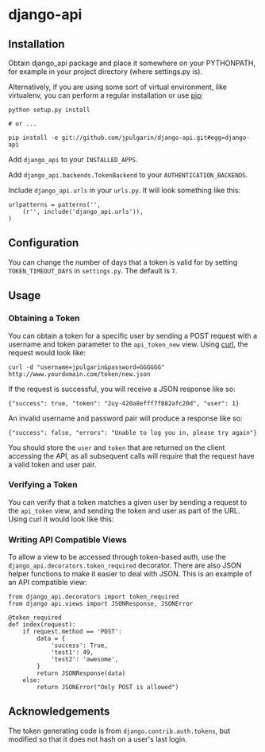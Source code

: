django-api
================




Installation
------------

Obtain django_api package and place it somewhere on your PYTHONPATH, for example
in your project directory (where settings.py is). 

Alternatively, if you are 
using some sort of virtual environment, like virtualenv, you can perform a 
regular installation or use [pip][]:
    
    python setup.py install

    # or ...

    pip install -e git://github.com/jpulgarin/django-api.git#egg=django-api

[pip]: http://pip.openplans.org/

Add `django_api` to your `INSTALLED_APPS`.

Add `django_api.backends.TokenBackend` to your `AUTHENTICATION_BACKENDS`.

Include `django_api.urls` in your `urls.py`. It will look something like this:

    urlpatterns = patterns('',
        (r'', include('django_api.urls')),
    )


Configuration
-------------

You can change the number of days that a token is valid for by setting 
`TOKEN_TIMEOUT_DAYS` in `settings.py`. The default is `7`.


Usage
-----

### Obtaining a Token

You can obtain a token for a specific user by sending a POST request with a
username and token parameter to the `api_token_new` view. 
Using [curl][], the request would look like:

    curl -d "username=jpulgarin&password=GGGGGG" http://www.yourdomain.com/token/new.json 

[curl]: http://curl.haxx.se/

If the request is successful, you will receive a JSON response like so:

    {"success": true, "token": "2uy-420a8efff7f882afc20d", "user": 1}

An invalid username and password pair will produce a response like so:

    {"success": false, "errors": "Unable to log you in, please try again"}

You should store the `user` and `token` that are returned on the client 
accessing the API, as all subsequent calls will require that the request have 
a valid token and user pair.

### Verifying a Token

You can verify that a token matches a given user by sending a request
to the `api_token` view, and sending the token and user as part of the URL. 
Using curl it would look like this:




### Writing API Compatible Views

To allow a view to be accessed through token-based auth, use the 
`django_api.decorators.token_required` decorator. There are also 
JSON helper functions to make it easier to deal with JSON. 
This is an example of an API compatible view:

    from django_api.decorators import token_required
    from django api.views import JSONResponse, JSONError

    @token_required
    def index(request):
        if request.method == 'POST':
            data = {
                'success': True,
                'test1': 49,
                'test2': 'awesome',
            }
            return JSONResponse(data)
        else:
            return JSONError("Only POST is allowed")


Acknowledgements
----------------

The token generating code is from `django.contrib.auth.tokens`, but modified so
that it does not hash on a user's last login.


